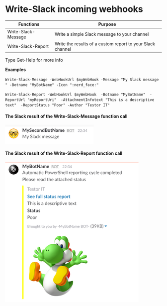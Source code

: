 # Write-Slack incoming webhooks

Functions | Purpose
----------|--------
Write-Slack-Message | Write a simple Slack message to your channel
Write-Slack-Report | Write the results of a custom report to your Slack channel

Type Get-Help for more info 

**Examples**

`Write-Slack-Message -WebHookUrl $myWebHook -Message "My Slack message " -Botname "MyBotName" -Icon ":nerd_face:"`

`Write-Slack-Report -WebHookUrl $myWebHook 
		    -Botname "MyBotName" 
		    -ReportUrl "myReportUri" 
	            -AttachmentInfotext "This is a descriptive text" 
		    -ReportStatus "Poor" -Author "Testor IT"`

#### The Slack result of the Write-Slack-Message function call

![Capture1](/images/SlackBot2.PNG)

#### The Slack result of the Write-Slack-Report function call

![Capture2](/images/SlackBot1.PNG)
